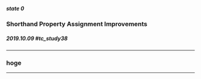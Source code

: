 ##### state 0
### Shorthand Property Assignment Improvements
##### 2019.10.09 \#tc_study38

---

### hoge

---
